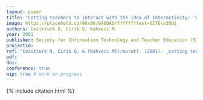 ```yaml
---
layout: paper
title: "Letting teachers to interact with the idea of Interactivity: 'What is Interactive?'"
image: https://placehold.co/96x96/6A0DAD/ffffff?text=SITE\n2001
authors: Cezikturk O, Cirik G, Kahveci M
year: 2001
publisher: Society for Information Technology and Teacher Education (SITE)
projectid:
ref: "Cezikturk O, Cirik G, & [Kahveci M](/murat). (2001). _Letting teachers to interact with the idea of Interactivity: 'What is Interactive?'_. Paper presented at the Society for Information Technology and Teacher Education (SITE). Orlando, USA. March 5 - 10, 2001."
pdf:
doi:
conference: true
wip: true # work in progress 
---
```


{% include citation.html %}